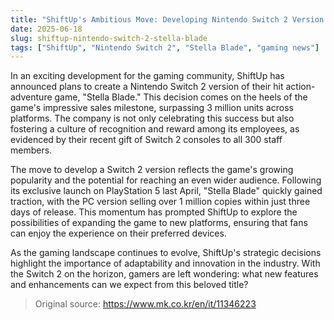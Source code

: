 ```yaml
---
title: "ShiftUp's Ambitious Move: Developing Nintendo Switch 2 Version of Stella Blade"
date: 2025-06-18
slug: shiftup-nintendo-switch-2-stella-blade
tags: ["ShiftUp", "Nintendo Switch 2", "Stella Blade", "gaming news"]
---
```


In an exciting development for the gaming community, ShiftUp has announced plans to create a Nintendo Switch 2 version of their hit action-adventure game, "Stella Blade." This decision comes on the heels of the game's impressive sales milestone, surpassing 3 million units across platforms. The company is not only celebrating this success but also fostering a culture of recognition and reward among its employees, as evidenced by their recent gift of Switch 2 consoles to all 300 staff members.

The move to develop a Switch 2 version reflects the game's growing popularity and the potential for reaching an even wider audience. Following its exclusive launch on PlayStation 5 last April, "Stella Blade" quickly gained traction, with the PC version selling over 1 million copies within just three days of release. This momentum has prompted ShiftUp to explore the possibilities of expanding the game to new platforms, ensuring that fans can enjoy the experience on their preferred devices.

As the gaming landscape continues to evolve, ShiftUp's strategic decisions highlight the importance of adaptability and innovation in the industry. With the Switch 2 on the horizon, gamers are left wondering: what new features and enhancements can we expect from this beloved title? 

> Original source: https://www.mk.co.kr/en/it/11346223